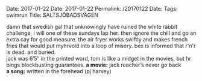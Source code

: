 Date: 2017-01-22
Date: 2017-01-22
Permalink: /20170122
Date: 
Tags: swimrun
Title: SALTSJÖBADSVÄGEN
  
damn that swedish gal that unknowingly have ruined the white rabbit challenge, i will one of these sundays lap her. then ignore the chill and go an extra cay for good measure. the air fryer works swiftly and makes french fries that would put myhrvold into a loop of misery. bex is informed that r'n'r is dead. and buried.  
jack was 6′5″ in the printed word, tom is like a midget in the movies, but hr bings blockbusting guarantees.
**a movie:** jack reacher’s never go back  
**a song:** written in the forehead (pj harvey)